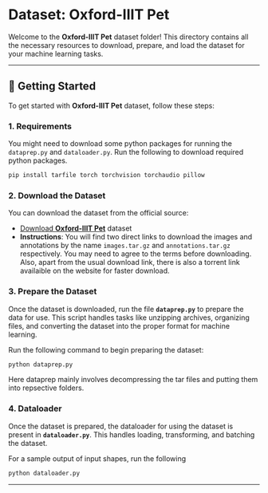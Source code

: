 # Dataset: Oxford-IIIT Pet

Welcome to the **Oxford-IIIT Pet** dataset folder! This directory contains all the necessary resources to download, prepare, and load the dataset for your machine learning tasks.

---

## 🚀 Getting Started

To get started with **Oxford-IIIT Pet** dataset, follow these steps:


### 1. Requirements

You might need to download some python packages for running the `dataprep.py` and `dataloader.py`. Run the following to download required python packages.

```bash
pip install tarfile torch torchvision torchaudio pillow
```

### 2. Download the Dataset

You can download the dataset from the official source:

- [Download **Oxford-IIIT Pet**](<https://www.robots.ox.ac.uk/~vgg/data/pets/>)  dataset
- **Instructions**: You will find two direct links to download the images and annotations by the name `images.tar.gz` and `annotations.tar.gz` respectively. You may need to agree to the terms before downloading. Also, apart from the usual download link, there is also a torrent link availaible on the website for faster download.

### 3. Prepare the Dataset

Once the dataset is downloaded, run the file **`dataprep.py`** to prepare the data for use. This script handles tasks like unzipping archives, organizing files, and converting the dataset into the proper format for machine learning.

Run the following command to begin preparing the dataset:
```bash
python dataprep.py
```
Here dataprep mainly involves decompressing the tar files and putting them into repsective folders.

### 4. Dataloader

Once the dataset is prepared, the dataloader for using the dataset is present in **`dataloader.py`**. This handles loading, transforming, and batching the dataset.

For a sample output of input shapes, run the following
```bash
python dataloader.py
```

---